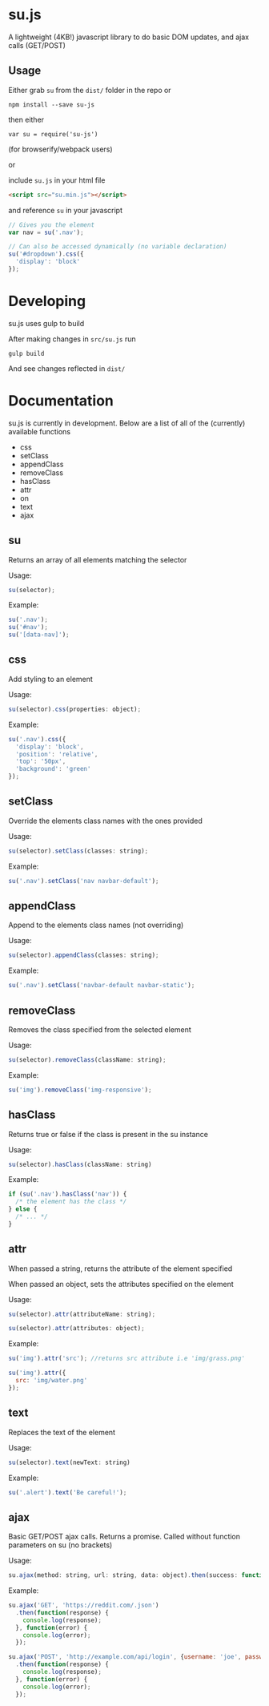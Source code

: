 # su.js

A lightweight (4KB!) javascript library to do basic DOM updates, and ajax calls (GET/POST)

## Usage

Either grab `su` from the `dist/` folder in the repo or

`npm install --save su-js`

then either

`var su = require('su-js')`

(for browserify/webpack users)

or

include `su.js` in your html file

```html
<script src="su.min.js"></script>
```

and reference `su` in your javascript

```javascript
// Gives you the element
var nav = su('.nav');

// Can also be accessed dynamically (no variable declaration)
su('#dropdown').css({
  'display': 'block'
});
```

# Developing

su.js uses gulp to build

After making changes in `src/su.js` run

    gulp build

And see changes reflected in `dist/`

# Documentation

su.js is currently in development. Below are a list of all of the (currently) available functions

* css
* setClass
* appendClass
* removeClass
* hasClass
* attr
* on
* text
* ajax

## su

Returns an array of all elements matching the selector

Usage:

```javascript
su(selector);
```

Example:

```javascript
su('.nav');
su('#nav');
su('[data-nav]');
```

## css

Add styling to an element

Usage:

```javascript
su(selector).css(properties: object);
```

Example:

```javascript
su('.nav').css({
  'display': 'block',
  'position': 'relative',
  'top': '50px',
  'background': 'green'
});
```

## setClass

Override the elements class names with the ones provided

Usage:

```javascript  
su(selector).setClass(classes: string);
```

Example:

```javascript
su('.nav').setClass('nav navbar-default');
```

## appendClass

Append to the elements class names (not overriding)

Usage:

```javascript
su(selector).appendClass(classes: string);
```

Example:

```javascript
su('.nav').setClass('navbar-default navbar-static');
```

## removeClass

Removes the class specified from the selected element

Usage:

```javascript
su(selector).removeClass(className: string);
```

Example:

```javascript
su('img').removeClass('img-responsive');
```

## hasClass

Returns true or false if the class is present in the su instance

Usage:

```javascript
su(selector).hasClass(className: string)
```

Example:

```javascript
if (su('.nav').hasClass('nav')) {
  /* the element has the class */
} else {
  /* ... */
}
```

## attr

When passed a string, returns the attribute of the element specified

When passed an object, sets the attributes specified on the element

Usage:

```javascript
su(selector).attr(attributeName: string);

su(selector).attr(attributes: object);
```

Example:

```javascript
su('img').attr('src'); //returns src attribute i.e 'img/grass.png'

su('img').attr({
  src: 'img/water.png'
});
```

## text

Replaces the text of the element

Usage:

```javascript
su(selector).text(newText: string)
```

Example:

```javascript
su('.alert').text('Be careful!');
```

## ajax

Basic GET/POST ajax calls. Returns a promise. Called without function parameters on su (no brackets)

Usage:

```javascript
su.ajax(method: string, url: string, data: object).then(success: function, error: function);
```

Example:

```javascript
su.ajax('GET', 'https://reddit.com/.json')
  .then(function(response) {
    console.log(response);
  }, function(error) {
    console.log(error);
  });

su.ajax('POST', 'http://example.com/api/login', {username: 'joe', password: 'bob'})
  .then(function(response) {
    console.log(response);
  }, function(error) {
    console.log(error);
  });
```
